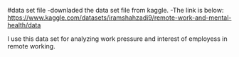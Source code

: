 #data set file
-downladed the data set file from kaggle. 
-The link is below:
https://www.kaggle.com/datasets/iramshahzadi9/remote-work-and-mental-health/data

I use this data set for analyzing work pressure and interest of employess in remote working.
